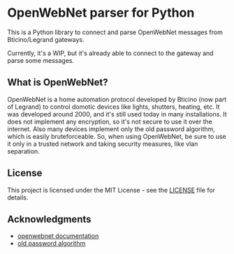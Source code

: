 # OpenWebNet parser for Python

This is a Python library to connect and parse OpenWebNet messages from Bticino/Legrand gateways.

Currently, it's a WIP, but it's already able to connect to the gateway and parse some messages.

## What is OpenWebNet?

OpenWebNet is a home automation protocol developed by Bticino (now part of Legrand) to control domotic devices like
lights, shutters, heating, etc.
It was developed around 2000, and it's still used today in many installations.
It does not implement any encryption, so it's not secure to use it over the internet.
Also many devices implement only the old password algorithm, which is easily bruteforceable.
So, when using OpenWebNet, be sure to use it only in a trusted network and taking security measures, like vlan
separation.

## License

This project is licensed under the MIT License - see the [LICENSE](LICENSE) file for details.

## Acknowledgments

* [openwebnet documentation](https://developer.legrand.com/Documentation/)
* [old password algorithm](https://rosettacode.org/wiki/OpenWebNet_password#Python)

